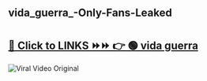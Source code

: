 
 ## vida_guerra_-Only-Fans-Leaked

# <h2><a href="https://clipsfans.com/vida_guerra_&ref=git">🔗 Click to LINKS ⏩⏩ 👉 🟢 vida guerra  </a></h2>

<a href="https://clipsfans.com/vida_guerra_&ref=git" rel="nofollow" data-target="animated-image.originalLink"><img src="https://i.ibb.co.com/xMMVF88/686577567.gif" alt="Viral Video Original" style="max-width: 100%; display: inline-block;" data-target="animated-image.originalImage"></a>
